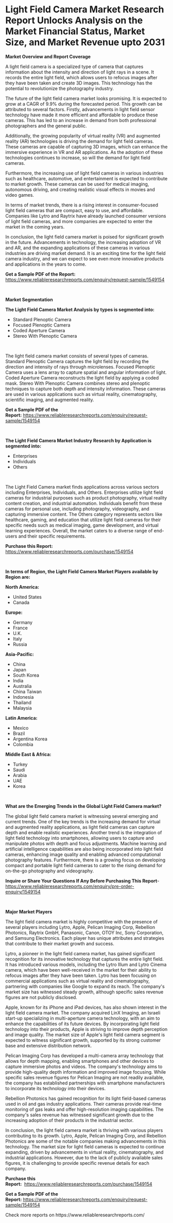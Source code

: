 <p><h1>Light Field Camera Market Research Report Unlocks Analysis on the Market Financial Status, Market Size, and Market Revenue upto 2031</h1></p><p><strong>Market Overview and Report Coverage</strong></p>
<p><p>A light field camera is a specialized type of camera that captures information about the intensity and direction of light rays in a scene. It records the entire light field, which allows users to refocus images after they have been taken and create 3D images. This technology has the potential to revolutionize the photography industry.</p><p>The future of the light field camera market looks promising. It is expected to grow at a CAGR of 9.9% during the forecasted period. This growth can be attributed to several factors. Firstly, advancements in light field sensor technology have made it more efficient and affordable to produce these cameras. This has led to an increase in demand from both professional photographers and the general public.</p><p>Additionally, the growing popularity of virtual reality (VR) and augmented reality (AR) technologies is driving the demand for light field cameras. These cameras are capable of capturing 3D images, which can enhance the immersive experience in VR and AR applications. As the adoption of these technologies continues to increase, so will the demand for light field cameras.</p><p>Furthermore, the increasing use of light field cameras in various industries such as healthcare, automotive, and entertainment is expected to contribute to market growth. These cameras can be used for medical imaging, autonomous driving, and creating realistic visual effects in movies and video games.</p><p>In terms of market trends, there is a rising interest in consumer-focused light field cameras that are compact, easy to use, and affordable. Companies like Lytro and Raytrix have already launched consumer versions of light field cameras, and more companies are expected to enter the market in the coming years.</p><p>In conclusion, the light field camera market is poised for significant growth in the future. Advancements in technology, the increasing adoption of VR and AR, and the expanding applications of these cameras in various industries are driving market demand. It is an exciting time for the light field camera industry, and we can expect to see even more innovative products and applications in the years to come.</p></p>
<p><strong>Get a Sample PDF of the Report:</strong> <a href="https://www.reliableresearchreports.com/enquiry/request-sample/1549154">https://www.reliableresearchreports.com/enquiry/request-sample/1549154</a></p>
<p>&nbsp;</p>
<p><strong>Market Segmentation</strong></p>
<p><strong>The Light Field Camera Market Analysis by types is segmented into:</strong></p>
<p><ul><li>Standard Plenoptic Camera</li><li>Focused Plenoptic Camera</li><li>Coded Aperture Camera</li><li>Stereo With Plenoptic Camera</li></ul></p>
<p>&nbsp;</p>
<p><p>The light field camera market consists of several types of cameras. Standard Plenoptic Camera captures the light field by recording the direction and intensity of rays through microlenses. Focused Plenoptic Camera uses a lens array to capture spatial and angular information of light. Coded Aperture Camera reconstructs the light field by applying a coded mask. Stereo With Plenoptic Camera combines stereo and plenoptic techniques to capture both depth and intensity information. These cameras are used in various applications such as virtual reality, cinematography, scientific imaging, and augmented reality.</p></p>
<p><strong>Get a Sample PDF of the Report:</strong>&nbsp;<a href="https://www.reliableresearchreports.com/enquiry/request-sample/1549154">https://www.reliableresearchreports.com/enquiry/request-sample/1549154</a></p>
<p>&nbsp;</p>
<p><strong>The Light Field Camera Market Industry Research by Application is segmented into:</strong></p>
<p><ul><li>Enterprises</li><li>Individuals</li><li>Others</li></ul></p>
<p>&nbsp;</p>
<p><p>The Light Field Camera market finds applications across various sectors including Enterprises, Individuals, and Others. Enterprises utilize light field cameras for industrial purposes such as product photography, virtual reality content creation, and industrial automation. Individuals benefit from these cameras for personal use, including photography, videography, and capturing immersive content. The Others category represents sectors like healthcare, gaming, and education that utilize light field cameras for their specific needs such as medical imaging, game development, and virtual learning experiences. Overall, the market caters to a diverse range of end-users and their specific requirements.</p></p>
<p><strong>Purchase this Report:</strong>&nbsp; <a href="https://www.reliableresearchreports.com/purchase/1549154">https://www.reliableresearchreports.com/purchase/1549154</a></p>
<p>&nbsp;</p>
<p><strong>In terms of Region, the Light Field Camera Market Players available by Region are:</strong></p>
<p>
    <p> <strong> North America: </strong>
        <ul>
            <li>United States</li>
            <li>Canada</li>
        </ul>
        </p> 
    <p> <strong> Europe: </strong>
        <ul>
            <li>Germany</li>
            <li>France</li>
            <li>U.K.</li>
            <li>Italy</li>
            <li>Russia</li>
        </ul>
        </p> 
    <p> <strong> Asia-Pacific: </strong>
        <ul>
            <li>China</li>
            <li>Japan</li>
            <li>South Korea</li>
            <li>India</li>
            <li>Australia</li>
            <li>China Taiwan</li>
            <li>Indonesia</li>
            <li>Thailand</li>
            <li>Malaysia</li>
        </ul>
        </p> 
    <p> <strong> Latin America: </strong>
        <ul>
            <li>Mexico</li>
            <li>Brazil</li>
            <li>Argentina Korea</li>
            <li>Colombia</li>
        </ul>
        </p> 
    <p> <strong> Middle East & Africa: </strong>
        <ul>
            <li>Turkey</li>
            <li>Saudi</li>
            <li>Arabia</li>
            <li>UAE</li>
            <li>Korea</li>
        </ul>
    </p>
    </p>
<p>&nbsp;</p>
<p><strong>What are the Emerging Trends in the Global Light Field Camera market?</strong></p>
<p><p>The global light field camera market is witnessing several emerging and current trends. One of the key trends is the increasing demand for virtual and augmented reality applications, as light field cameras can capture depth and enable realistic experiences. Another trend is the integration of light field technology into smartphones, allowing users to capture and manipulate photos with depth and focus adjustments. Machine learning and artificial intelligence capabilities are also being incorporated into light field cameras, enhancing image quality and enabling advanced computational photography features. Furthermore, there is a growing focus on developing compact and portable light field cameras to cater to the rising demand for on-the-go photography and videography.</p></p>
<p><strong>Inquire or Share Your Questions If Any Before Purchasing This Report</strong>- <a href="https://www.reliableresearchreports.com/enquiry/pre-order-enquiry/1549154">https://www.reliableresearchreports.com/enquiry/pre-order-enquiry/1549154</a></p>
<p>&nbsp;</p>
<p><strong>Major Market Players</strong></p>
<p><p>The light field camera market is highly competitive with the presence of several players including Lytro, Apple, Pelican Imaging Corp, Rebellion Photonics, Raytrix GmbH, Panasonic, Canon, OTOY Inc, Sony Corporation, and Samsung Electronics. Each player has unique attributes and strategies that contribute to their market growth and success.</p><p>Lytro, a pioneer in the light field camera market, has gained significant recognition for its innovative technology that captures the entire light field. It has introduced various models, including the Lytro Illum and Lytro Cinema camera, which have been well-received in the market for their ability to refocus images after they have been taken. Lytro has been focusing on commercial applications such as virtual reality and cinematography, partnering with companies like Google to expand its reach. The company's market size has witnessed steady growth, although specific sales revenue figures are not publicly disclosed.</p><p>Apple, known for its iPhone and iPad devices, has also shown interest in the light field camera market. The company acquired LinX Imaging, an Israeli start-up specializing in multi-aperture camera technology, with an aim to enhance the capabilities of its future devices. By incorporating light field technology into their products, Apple is striving to improve depth perception and image quality. The market size of Apple's light field camera segment is expected to witness significant growth, supported by its strong customer base and extensive distribution network.</p><p>Pelican Imaging Corp has developed a multi-camera array technology that allows for depth mapping, enabling smartphones and other devices to capture immersive photos and videos. The company's technology aims to provide high-quality depth information and improved image focusing. While specific sales revenue figures for Pelican Imaging are not readily available, the company has established partnerships with smartphone manufacturers to incorporate its technology into their devices.</p><p>Rebellion Photonics has gained recognition for its light field-based cameras used in oil and gas industry applications. Their cameras provide real-time monitoring of gas leaks and offer high-resolution imaging capabilities. The company's sales revenue has witnessed significant growth due to the increasing adoption of their products in the industrial sector.</p><p>In conclusion, the light field camera market is thriving with various players contributing to its growth. Lytro, Apple, Pelican Imaging Corp, and Rebellion Photonics are some of the notable companies making advancements in this technology. The market size for light field cameras is expected to continue expanding, driven by advancements in virtual reality, cinematography, and industrial applications. However, due to the lack of publicly available sales figures, it is challenging to provide specific revenue details for each company.</p></p>
<p><strong>Purchase this Report:</strong>&nbsp;&nbsp;<a href="https://www.reliableresearchreports.com/purchase/1549154">https://www.reliableresearchreports.com/purchase/1549154</a></p>
<p></p>
<p><strong>Get a Sample PDF of the Report:</strong>&nbsp;<a href="https://www.reliableresearchreports.com/enquiry/request-sample/1549154">https://www.reliableresearchreports.com/enquiry/request-sample/1549154</a></p>
<p>Check more reports on https://www.reliableresearchreports.com/</p>